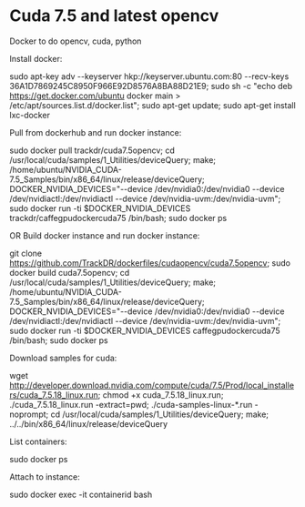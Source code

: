 # Cuda 7.5 and latest opencv

Docker to do opencv, cuda, python

Install docker:

sudo apt-key adv --keyserver hkp://keyserver.ubuntu.com:80 --recv-keys 36A1D7869245C8950F966E92D8576A8BA88D21E9; sudo sh -c "echo deb https://get.docker.com/ubuntu docker main > /etc/apt/sources.list.d/docker.list"; sudo apt-get update; sudo apt-get install lxc-docker

Pull from dockerhub and run docker instance:

sudo docker pull trackdr/cuda7.5opencv; cd /usr/local/cuda/samples/1_Utilities/deviceQuery; make; /home/ubuntu/NVIDIA_CUDA-7.5_Samples/bin/x86_64/linux/release/deviceQuery; DOCKER_NVIDIA_DEVICES="--device /dev/nvidia0:/dev/nvidia0 --device /dev/nvidiactl:/dev/nvidiactl --device /dev/nvidia-uvm:/dev/nvidia-uvm"; sudo docker run -ti $DOCKER_NVIDIA_DEVICES trackdr/caffegpudockercuda75 /bin/bash; sudo docker ps

OR Build docker instance and run docker instance:

git clone https://github.com/TrackDR/dockerfiles/cudaopencv/cuda7.5opencv; sudo docker build cuda7.5opencv; cd /usr/local/cuda/samples/1_Utilities/deviceQuery; make; /home/ubuntu/NVIDIA_CUDA-7.5_Samples/bin/x86_64/linux/release/deviceQuery; DOCKER_NVIDIA_DEVICES="--device /dev/nvidia0:/dev/nvidia0 --device /dev/nvidiactl:/dev/nvidiactl --device /dev/nvidia-uvm:/dev/nvidia-uvm"; sudo docker run -ti $DOCKER_NVIDIA_DEVICES caffegpudockercuda75 /bin/bash; sudo docker ps

Download samples for cuda:

wget http://developer.download.nvidia.com/compute/cuda/7.5/Prod/local_installers/cuda_7.5.18_linux.run; chmod +x cuda_7.5.18_linux.run; ./cuda_7.5.18_linux.run -extract=pwd; ./cuda-samples-linux-*.run -noprompt; cd /usr/local/cuda/samples/1_Utilities/deviceQuery; make; ../../bin/x86_64/linux/release/deviceQuery

List containers:

sudo docker ps

Attach to instance:

sudo docker exec -it containerid bash

